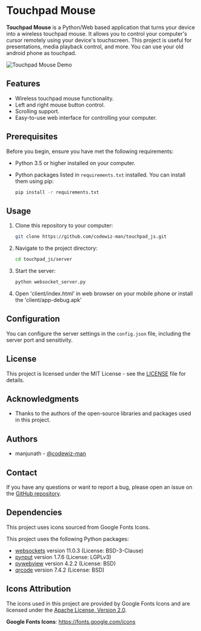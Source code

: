 # Touchpad Mouse

**Touchpad Mouse** is a Python/Web based application that turns your device into a wireless touchpad mouse. It allows you to control your computer's cursor remotely using your device's touchscreen. This project is useful for presentations, media playback control, and more. You can use your old android phone as touchpad.

![Touchpad Mouse Demo](demo.gif)

## Features

- Wireless touchpad mouse functionality.
- Left and right mouse button control.
- Scrolling support.
- Easy-to-use web interface for controlling your computer.

## Prerequisites

Before you begin, ensure you have met the following requirements:

- Python 3.5 or higher installed on your computer.
- Python packages listed in `requirements.txt` installed. You can install them using pip:

    ```bash
    pip install -r requirements.txt
    ```

## Usage

1. Clone this repository to your computer:

    ```bash
    git clone https://github.com/codewiz-man/touchpad_js.git
    ```

2. Navigate to the project directory:

    ```bash
    cd touchpad_js/server
    ```

3. Start the server:

    ```bash
    python websocket_server.py
    ```

4. Open 'client/index.html' in web browser on your mobile phone or install the 'client/app-debug.apk'

## Configuration

You can configure the server settings in the `config.json` file, including the server port and sensitivity.

## License

This project is licensed under the MIT License - see the [LICENSE](LICENSE) file for details.

## Acknowledgments

- Thanks to the authors of the open-source libraries and packages used in this project.

## Authors

- manjunath - [@codewiz-man](https://github.com/codewiz-man)

## Contact

If you have any questions or want to report a bug, please open an issue on the [GitHub repository](https://github.com/codewiz-man/touchpad_js).

## Dependencies

This project uses icons sourced from Google Fonts Icons.

This project uses the following Python packages:

- [websockets](https://pypi.org/project/websockets/) version 11.0.3 (License: BSD-3-Clause)
- [pynput](https://pypi.org/project/pynput/) version 1.7.6 (License: LGPLv3)
- [pywebview](https://pypi.org/project/pywebview/) version 4.2.2 (License: BSD)
- [qrcode](https://pypi.org/project/qrcode/) version 7.4.2 (License: BSD)


## Icons Attribution

The icons used in this project are provided by Google Fonts Icons and are licensed under the [Apache License, Version 2.0](LICENSE).

**Google Fonts Icons**: https://fonts.google.com/icons
